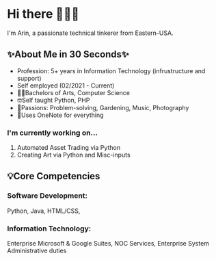 # Hi there 🙋🏾‍♂️

I'm Arin, a passionate technical tinkerer from Eastern-USA.  

## ✨About Me in 30 Seconds✨
  - Profession: 5+ years in Information Technology (infrustructure and support) 
  - Self employed (02/2021 - Current)
  - 👨‍🎓Bachelors of Arts, Computer Science
  - 🤓Self taught Python, PHP
  - 💌Passions: Problem-solving, Gardening, Music, Photography 
  - 📓Uses OneNote for everything

### I'm currently working on... 
  1) Automated Asset Trading via Python
  2) Creating Art via Python and Misc-inputs
  
## 💡Core Competencies
### Software Development:
  Python, Java, HTML/CSS, 
### Information Technology:
  Enterprise Microsoft & Google Suites, NOC Services, Enterprise System Administrative duties

<!--
**arinnt/arinnt** is a ✨ _special_ ✨ repository because its `README.md` (this file) appears on your GitHub profile.


Here are some ideas to get you started:

- 🔭 I’m currently working on ...
- 🌱 I’m currently learning ...
- 👯 I’m looking to collaborate on ...
- 🤔 I’m looking for help with ...
- 💬 Ask me about ...
- 📫 How to reach me: ...
- 😄 Pronouns: ...
- ⚡ Fun fact: ...
-->
